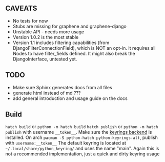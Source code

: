
## CAVEATS 
- No tests for now 
- Stubs are missing for graphene and graphene-django
- Unstable API - needs more usage
- Version 1.0.2 is the most stable
- Version 1.1 includes filtering capabilities (from DjangoFilterConnectionField), which is NOT an opt-in. It requires all Nodes to have filter_fields defined. It might also break the DjangoInterface, untested yet.

## TODO
- Make sure Sphinx generates docs from all files
- generate html instead of md ???
- add general introduction and usage guide on the docs

## Build
`hatch build` or `python -m hatch build`
`hatch publish` or `python -m hatch publish` with username `__token__`. Make sure the [keyrings backend](https://github.com/jaraco/keyrings.alt) is installed. 
On arch `pacman -S python-hatch python-keyrings-alt`, publish with `username:__token__`
The default keyring is located at `~/.local/share/python_keyring/` and uses the name "main". Again this is not a recommended implementation, just a quick and dirty keyring usage
